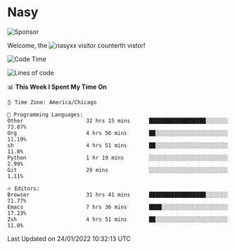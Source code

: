 # Nasy

<!--
<p align="center">
<img height="200" src="https://github-readme-stats.vercel.app/api?username=nasyxx&count_private=true&show_icons=true&theme=dracula&include_all_commits=true"/>
<img height="200" src="https://github-readme-stats.vercel.app/api/top-langs/?username=nasyxx&theme=dracula&hide=html,jupyter+notebook&count_private=true&show_icons=true"/>
</p>

  
----------------
-->

![Sponsor](https://img.shields.io/static/v1.svg?label=Sponsor&message=%E2%9D%A4&logo=GitHub&style=flat&color=pink)
 
Welcome, the ![nasyxx visitor counter](https://count.getloli.com/get/@nasyxx?theme=rule34)th vistor!
 
<!--START_SECTION:waka-->
![Code Time](http://img.shields.io/badge/Code%20Time-1%2C790%20hrs%2045%20mins-blue)

![Lines of code](https://img.shields.io/badge/From%20Hello%20World%20I%27ve%20Written-5%20Million%20lines%20of%20code-blue)

📊 **This Week I Spent My Time On** 

```text
⌚︎ Time Zone: America/Chicago

💬 Programming Languages: 
Other                    32 hrs 15 mins      ██████████████████░░░░░░░   73.07% 
Org                      4 hrs 56 mins       ██░░░░░░░░░░░░░░░░░░░░░░░   11.19% 
sh                       4 hrs 51 mins       ██░░░░░░░░░░░░░░░░░░░░░░░   11.0% 
Python                   1 hr 19 mins        ░░░░░░░░░░░░░░░░░░░░░░░░░   2.99% 
Git                      29 mins             ░░░░░░░░░░░░░░░░░░░░░░░░░   1.11%

🔥 Editors: 
Browser                  31 hrs 41 mins      ██████████████████░░░░░░░   71.77% 
Emacs                    7 hrs 36 mins       ████░░░░░░░░░░░░░░░░░░░░░   17.23% 
Zsh                      4 hrs 51 mins       ██░░░░░░░░░░░░░░░░░░░░░░░   11.0%

```


 Last Updated on 24/01/2022 10:32:13 UTC
<!--END_SECTION:waka-->

<!-- ![visitors](https://visitor-badge.laobi.icu/badge?page_id=nasyxx.nasyxx) -->
